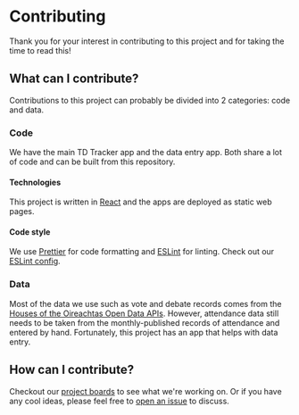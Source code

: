 # Contributing

Thank you for your interest in contributing to this project and for taking the time to read this!

## What can I contribute?

Contributions to this project can probably be divided into 2 categories: code and data.

### Code

We have the main TD Tracker app and the data entry app. Both share a lot of code and can be built from this repository.

#### Technologies

This project is written in [React](https://reactjs.org) and the apps are deployed as static web pages.

#### Code style

We use [Prettier](https://prettier.io) for code formatting and [ESLint](https://eslint.org) for linting. Check out our [ESLint config](https://github.com/tewson/td-tracker/blob/master/.eslintrc.json).

### Data

Most of the data we use such as vote and debate records comes from the [Houses of the Oireachtas Open Data APIs](https://api.oireachtas.ie/). However, attendance data still needs to be taken from the monthly-published records of attendance and entered by hand. Fortunately, this project has an app that helps with data entry.

## How can I contribute?

Checkout our [project boards](https://github.com/tewson/td-tracker/projects) to see what we're working on. Or if you have any cool ideas, please feel free to [open an issue](https://github.com/tewson/td-tracker/issues/new) to discuss.
